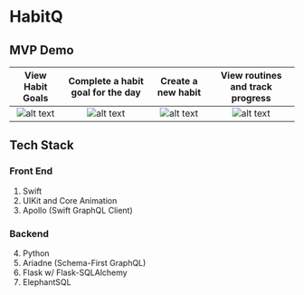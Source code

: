 # HabitQ
## MVP Demo

| View Habit Goals | Complete a habit goal for the day | Create a new habit | View routines and track progress |
|:---:|:---:|:---:|:---:|
| ![alt text](https://i.imgur.com/Uo4sJa3.png) | ![alt text](https://i.imgur.com/DH854Gl.png) | ![alt text](https://i.imgur.com/XKVasML.png) | ![alt text](https://i.imgur.com/vTIKNuZ.png) | 

## Tech Stack
### Front End
1. Swift
2. UIKit and Core Animation
3. Apollo (Swift GraphQL Client)

### Backend
4. Python
5. Ariadne (Schema-First GraphQL)
6. Flask w/ Flask-SQLAlchemy
8. ElephantSQL
